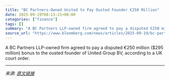 ```yaml
---
title: "BC Partners-Owned United to Pay Ousted Founder €250 Million"
date: 2025-09-19T08:13:21+08:00
categories: ["finance"]
tags: []
summary: "A BC Partners LLP-owned firm agreed to pay a disputed €250 million ($295 million) bonus to the ousted founder of United Group BV, according to a UK court order."
source_url: "https://www.bloomberg.com/news/articles/2025-09-19/bc-partners-to-pay-250-million-to-ousted-united-group-founder"
---
```


A BC Partners LLP-owned firm agreed to pay a disputed €250 million ($295 million) bonus to the ousted founder of United Group BV, according to a UK court order.

---

*来源: [原文链接](https://www.bloomberg.com/news/articles/2025-09-19/bc-partners-to-pay-250-million-to-ousted-united-group-founder)*
